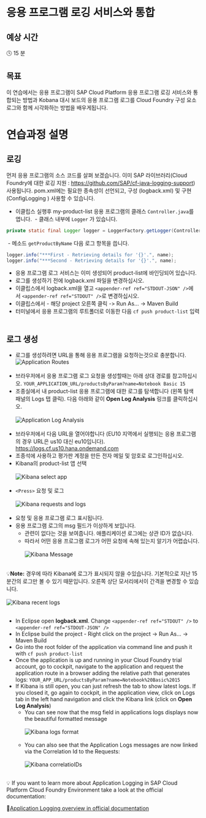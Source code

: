 # 응용 프로그램 로깅 서비스와 통합

## 예상 시간

:clock4: 15 분

## 목표

이 연습에서는 응용 프로그램이 SAP Cloud Platform 응용 프로그램 로깅 서비스와 통합되는 방법과 Kobana 대시 보드의 응용 프로그램 로그를 Cloud Foundry 구성 요소 로그와 함께 시각화하는 방법을 배우게됩니다.


# 연습과정 설명


## 로깅
먼저 응용 프로그램의 소스 코드를 살펴 보겠습니다. 이미 SAP 라이브러리(Cloud Foundry에 대한 로깅 지원 : https://github.com/SAP/cf-java-logging-support) 사용됩니다. pom.xml에는 필요한 종속성이 선언되고, 구성 (logback.xml) 및 구현 (ConfigLogging ) 사용할 수 있습니다.

* 이클립스 실행후 my-product-list 응용 프로그램의 클래스 `Controller.java`를 엽니다.
  - 클래스 내부에 `Logger` 가 있습니다.
```java
private static final Logger logger = LoggerFactory.getLogger(Controller.class);
```

  - 메소드 `getProductByName` 다음 로그 항목을 씁니다.
  ```java
  logger.info("***First - Retrieving details for '{}'.", name);
  logger.info("***Second - Retrieving details for '{}'.", name);
  ```
* 응용 프로그램 로그 서비스는 이미 생성되어 product-list에 바인딩되어 있습니다.
* 로그를 생성하기 전에 logback.xml 파일을 변경하십시오.
* 이클립스에서 logback.xml을 열고 `<appender-ref ref="STDOUT-JSON" />`에서 `<appender-ref ref="STDOUT" />`로 변경하십시오.
* 이클립스에서 - 해당 project 오른쪽 클릭 -> Run As... -> Maven Build
* 터미널에서 응용 프로그램의 루트폴더로 이동한 다음 `cf push product-list` 입력
<br><br>

## 로그 생성
* 로그를 생성하려면 URL을 통해 응용 프로그램을 요청하는것으로 충분합니다.
![Application Routes](/img/application_routes_cockpit.png?raw=true)
<br><br>
* 브라우저에서 응용 프로그램 로그 요청을 생성할때는 아래 상대 경로를 참고하십시오.
`YOUR_APPLICATION_URL/productsByParam?name=Notebook Basic 15`
* 조종실에서 내 product-list 응용 프로그램에 대한 로그를 탐색합니다 (왼쪽 탐색 패널의 Logs 탭 클릭). 다음 아래와 같이 **Open Log Analysis** 링크를 클릭하십시오.
<br><br>
![Application Log Analysis](/img/cockpit_open_log_analysis.png?raw=true)
<br><br>
* 브라우저에서 다음 URL을 열어야합니다 (EU10 지역에서 실행되는 응용 프로그램의 경우 URL은 us10 대신 eu10입니다). https://logs.cf.us10.hana.ondemand.com
* 조종석에 사용하고 평가판 계정을 만든 전자 메일 및 암호로 로그인하십시오.
* Kibana의 product-list 앱 선택
<br><br>
![Kibana select app](/img/kibana_product_list_app.png?raw=true)
<br><br>
* `<Press>` 요청 및 로그
<br><br>
![Kibana requests and logs](/img/kibana_requests_logs.png?raw=true)
<br><br>
* 요청 및 응용 프로그램 로그 표시됩니다.
* 응용 프로그램 로그의 msg 필드가 이상하게 보입니다.
  * 관련이 없다는 것을 보여줍니다. 애플리케이션 로그에는 상관 ID가 없습니다.
  * 따라서 어떤 응용 프로그램 로그가 어떤 요청에 속해 있는지 알기가 어렵습니다. 
  <br><br>
  ![Kibana Message](/img/kibana_msg_no_correlationid.png?raw=tru)
  <br><br>

:bulb:**Note:** 경우에 따라 Kibana에 로그가 표시되지 않을 수있습니다. 기본적으로 지난 15 분간의 로그만 볼 수 있기 때문입니다. 오른쪽 상단 모서리에서이 간격을 변경할 수 있습니다. 
<br><br>
![Kibana recent logs](/img/kibana_recent_logs.png?raw=true)
<br><br>

* In Eclipse open **logback.xml**. Change `<appender-ref ref="STDOUT" />` to `<appender-ref ref="STDOUT-JSON" />`
* In Eclipse build the project - Right click on the project -> Run As... -> Maven Build
* Go into the root folder of the application via command line and push it with `cf push product-list`
* Once the application is up and running in your Cloud Foundry trial account, go to cockpit, navigate to the application and request the application route in a browser adding the relative path that generates logs: `YOUR_APP_URL/productsByParam?name=Notebook%20Basic%2015`
* If Kibana is still open, you can just refresh the tab to show latest logs. If you closed it, go again to cockpit, in the application view, click on Logs tab in the left hand navigation and click the Kibana link (click on **Open Log Analysis**)
  * You can see now that the msg field in applications logs displays now the beautiful formatted message
  <br><br>
  ![Kibana logs format](/img/kibana_logs_format.png?raw=true)
  <br><br>
  * You can also see that the Application Logs messages are now linked via the Correlation Id to the Requests:
  <br><br>
  ![Kibana correlatioIDs](/img/kibana_correlationIDs.png?raw=true)
  <br><br>

:bulb: If you want to learn more about Application Logging in SAP Cloud Platform Cloud Foundry Environment take a look at the official documentation:

:link:[Application Logging overview in official documentation](https://help.sap.com/viewer/65de2977205c403bbc107264b8eccf4b/Cloud/en-US/68454d44ad41458788959485a24305e2.html)
